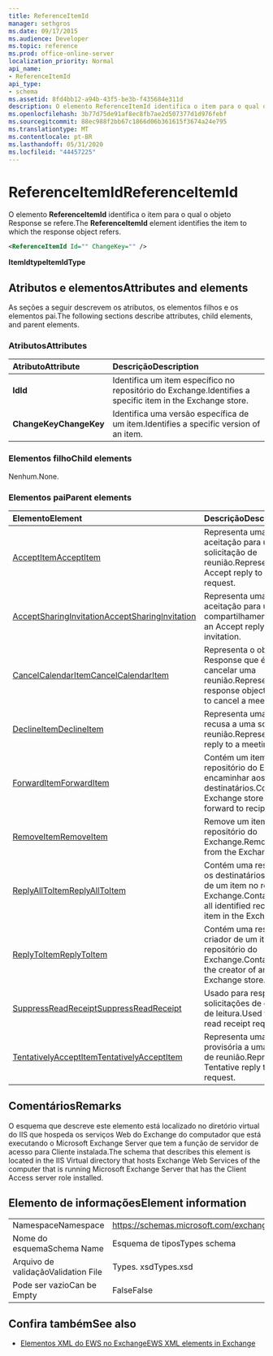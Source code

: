 ```yaml
---
title: ReferenceItemId
manager: sethgros
ms.date: 09/17/2015
ms.audience: Developer
ms.topic: reference
ms.prod: office-online-server
localization_priority: Normal
api_name:
- ReferenceItemId
api_type:
- schema
ms.assetid: 8fd4bb12-a94b-43f5-be3b-f435684e311d
description: O elemento ReferenceItemId identifica o item para o qual o objeto Response se refere.
ms.openlocfilehash: 3b77d75de91af8ec8fb7ae2d507377d1d976febf
ms.sourcegitcommit: 88ec988f2bb67c1866d06b361615f3674a24e795
ms.translationtype: MT
ms.contentlocale: pt-BR
ms.lasthandoff: 05/31/2020
ms.locfileid: "44457225"
---
```

# <a name="referenceitemid"></a><span data-ttu-id="6db4a-103">ReferenceItemId</span><span class="sxs-lookup"><span data-stu-id="6db4a-103">ReferenceItemId</span></span>

<span data-ttu-id="6db4a-104">O elemento **ReferenceItemId** identifica o item para o qual o objeto Response se refere.</span><span class="sxs-lookup"><span data-stu-id="6db4a-104">The **ReferenceItemId** element identifies the item to which the response object refers.</span></span> 
  
```xml
<ReferenceItemId Id="" ChangeKey="" />
```

 <span data-ttu-id="6db4a-105">**ItemIdtype**</span><span class="sxs-lookup"><span data-stu-id="6db4a-105">**ItemIdType**</span></span>
## <a name="attributes-and-elements"></a><span data-ttu-id="6db4a-106">Atributos e elementos</span><span class="sxs-lookup"><span data-stu-id="6db4a-106">Attributes and elements</span></span>

<span data-ttu-id="6db4a-107">As seções a seguir descrevem os atributos, os elementos filhos e os elementos pai.</span><span class="sxs-lookup"><span data-stu-id="6db4a-107">The following sections describe attributes, child elements, and parent elements.</span></span>
  
### <a name="attributes"></a><span data-ttu-id="6db4a-108">Atributos</span><span class="sxs-lookup"><span data-stu-id="6db4a-108">Attributes</span></span>

|<span data-ttu-id="6db4a-109">**Atributo**</span><span class="sxs-lookup"><span data-stu-id="6db4a-109">**Attribute**</span></span>|<span data-ttu-id="6db4a-110">**Descrição**</span><span class="sxs-lookup"><span data-stu-id="6db4a-110">**Description**</span></span>|
|:-----|:-----|
|<span data-ttu-id="6db4a-111">**Id**</span><span class="sxs-lookup"><span data-stu-id="6db4a-111">**Id**</span></span> <br/> |<span data-ttu-id="6db4a-112">Identifica um item específico no repositório do Exchange.</span><span class="sxs-lookup"><span data-stu-id="6db4a-112">Identifies a specific item in the Exchange store.</span></span>  <br/> |
|<span data-ttu-id="6db4a-113">**ChangeKey**</span><span class="sxs-lookup"><span data-stu-id="6db4a-113">**ChangeKey**</span></span> <br/> |<span data-ttu-id="6db4a-114">Identifica uma versão específica de um item.</span><span class="sxs-lookup"><span data-stu-id="6db4a-114">Identifies a specific version of an item.</span></span>  <br/> |
   
### <a name="child-elements"></a><span data-ttu-id="6db4a-115">Elementos filho</span><span class="sxs-lookup"><span data-stu-id="6db4a-115">Child elements</span></span>

<span data-ttu-id="6db4a-116">Nenhum.</span><span class="sxs-lookup"><span data-stu-id="6db4a-116">None.</span></span>
  
### <a name="parent-elements"></a><span data-ttu-id="6db4a-117">Elementos pai</span><span class="sxs-lookup"><span data-stu-id="6db4a-117">Parent elements</span></span>

|<span data-ttu-id="6db4a-118">**Elemento**</span><span class="sxs-lookup"><span data-stu-id="6db4a-118">**Element**</span></span>|<span data-ttu-id="6db4a-119">**Descrição**</span><span class="sxs-lookup"><span data-stu-id="6db4a-119">**Description**</span></span>|
|:-----|:-----|
|[<span data-ttu-id="6db4a-120">AcceptItem</span><span class="sxs-lookup"><span data-stu-id="6db4a-120">AcceptItem</span></span>](acceptitem.md) <br/> |<span data-ttu-id="6db4a-121">Representa uma resposta de aceitação para uma solicitação de reunião.</span><span class="sxs-lookup"><span data-stu-id="6db4a-121">Represents an Accept reply to a meeting request.</span></span>  <br/> |
|[<span data-ttu-id="6db4a-122">AcceptSharingInvitation</span><span class="sxs-lookup"><span data-stu-id="6db4a-122">AcceptSharingInvitation</span></span>](acceptsharinginvitation.md) <br/> |<span data-ttu-id="6db4a-123">Representa uma resposta de aceitação para um convite de compartilhamento.</span><span class="sxs-lookup"><span data-stu-id="6db4a-123">Represents an Accept reply to a sharing invitation.</span></span>  <br/> |
|[<span data-ttu-id="6db4a-124">CancelCalendarItem</span><span class="sxs-lookup"><span data-stu-id="6db4a-124">CancelCalendarItem</span></span>](cancelcalendaritem.md) <br/> |<span data-ttu-id="6db4a-125">Representa o objeto Response que é usado para cancelar uma reunião.</span><span class="sxs-lookup"><span data-stu-id="6db4a-125">Represents the response object that is used to cancel a meeting.</span></span>  <br/> |
|[<span data-ttu-id="6db4a-126">DeclineItem</span><span class="sxs-lookup"><span data-stu-id="6db4a-126">DeclineItem</span></span>](declineitem.md) <br/> |<span data-ttu-id="6db4a-127">Representa uma resposta de recusa a uma solicitação de reunião.</span><span class="sxs-lookup"><span data-stu-id="6db4a-127">Represents a Decline reply to a meeting request.</span></span>  <br/> |
|[<span data-ttu-id="6db4a-128">ForwardItem</span><span class="sxs-lookup"><span data-stu-id="6db4a-128">ForwardItem</span></span>](forwarditem.md) <br/> |<span data-ttu-id="6db4a-129">Contém um item de repositório do Exchange para encaminhar aos destinatários.</span><span class="sxs-lookup"><span data-stu-id="6db4a-129">Contains an Exchange store item to forward to recipients.</span></span>  <br/> |
|[<span data-ttu-id="6db4a-130">RemoveItem</span><span class="sxs-lookup"><span data-stu-id="6db4a-130">RemoveItem</span></span>](removeitem.md) <br/> |<span data-ttu-id="6db4a-131">Remove um item do repositório do Exchange.</span><span class="sxs-lookup"><span data-stu-id="6db4a-131">Removes an item from the Exchange store.</span></span>  <br/> |
|[<span data-ttu-id="6db4a-132">ReplyAllToItem</span><span class="sxs-lookup"><span data-stu-id="6db4a-132">ReplyAllToItem</span></span>](replyalltoitem.md) <br/> |<span data-ttu-id="6db4a-133">Contém uma resposta a todos os destinatários identificados de um item no repositório do Exchange.</span><span class="sxs-lookup"><span data-stu-id="6db4a-133">Contains a reply to all identified recipients of an item in the Exchange store.</span></span>  <br/> |
|[<span data-ttu-id="6db4a-134">ReplyToItem</span><span class="sxs-lookup"><span data-stu-id="6db4a-134">ReplyToItem</span></span>](replytoitem.md) <br/> |<span data-ttu-id="6db4a-135">Contém uma resposta para o criador de um item no repositório do Exchange.</span><span class="sxs-lookup"><span data-stu-id="6db4a-135">Contains a reply to the creator of an item in the Exchange store.</span></span>  <br/> |
|[<span data-ttu-id="6db4a-136">SuppressReadReceipt</span><span class="sxs-lookup"><span data-stu-id="6db4a-136">SuppressReadReceipt</span></span>](suppressreadreceipt.md) <br/> |<span data-ttu-id="6db4a-137">Usado para responder às solicitações de confirmação de leitura.</span><span class="sxs-lookup"><span data-stu-id="6db4a-137">Used to respond to read receipt requests.</span></span>  <br/> |
|[<span data-ttu-id="6db4a-138">TentativelyAcceptItem</span><span class="sxs-lookup"><span data-stu-id="6db4a-138">TentativelyAcceptItem</span></span>](tentativelyacceptitem.md) <br/> |<span data-ttu-id="6db4a-139">Representa uma resposta provisória a uma solicitação de reunião.</span><span class="sxs-lookup"><span data-stu-id="6db4a-139">Represents a Tentative reply to a meeting request.</span></span>  <br/> |
   
## <a name="remarks"></a><span data-ttu-id="6db4a-140">Comentários</span><span class="sxs-lookup"><span data-stu-id="6db4a-140">Remarks</span></span>

<span data-ttu-id="6db4a-141">O esquema que descreve este elemento está localizado no diretório virtual do IIS que hospeda os serviços Web do Exchange do computador que está executando o Microsoft Exchange Server que tem a função de servidor de acesso para Cliente instalada.</span><span class="sxs-lookup"><span data-stu-id="6db4a-141">The schema that describes this element is located in the IIS Virtual directory that hosts Exchange Web Services of the computer that is running Microsoft Exchange Server that has the Client Access server role installed.</span></span>
  
## <a name="element-information"></a><span data-ttu-id="6db4a-142">Elemento de informações</span><span class="sxs-lookup"><span data-stu-id="6db4a-142">Element information</span></span>

|||
|:-----|:-----|
|<span data-ttu-id="6db4a-143">Namespace</span><span class="sxs-lookup"><span data-stu-id="6db4a-143">Namespace</span></span>  <br/> |https://schemas.microsoft.com/exchange/services/2006/types  <br/> |
|<span data-ttu-id="6db4a-144">Nome do esquema</span><span class="sxs-lookup"><span data-stu-id="6db4a-144">Schema Name</span></span>  <br/> |<span data-ttu-id="6db4a-145">Esquema de tipos</span><span class="sxs-lookup"><span data-stu-id="6db4a-145">Types schema</span></span>  <br/> |
|<span data-ttu-id="6db4a-146">Arquivo de validação</span><span class="sxs-lookup"><span data-stu-id="6db4a-146">Validation File</span></span>  <br/> |<span data-ttu-id="6db4a-147">Types. xsd</span><span class="sxs-lookup"><span data-stu-id="6db4a-147">Types.xsd</span></span>  <br/> |
|<span data-ttu-id="6db4a-148">Pode ser vazio</span><span class="sxs-lookup"><span data-stu-id="6db4a-148">Can be Empty</span></span>  <br/> |<span data-ttu-id="6db4a-149">False</span><span class="sxs-lookup"><span data-stu-id="6db4a-149">False</span></span>  <br/> |
   
## <a name="see-also"></a><span data-ttu-id="6db4a-150">Confira também</span><span class="sxs-lookup"><span data-stu-id="6db4a-150">See also</span></span>



- [<span data-ttu-id="6db4a-151">Elementos XML do EWS no Exchange</span><span class="sxs-lookup"><span data-stu-id="6db4a-151">EWS XML elements in Exchange</span></span>](ews-xml-elements-in-exchange.md)

